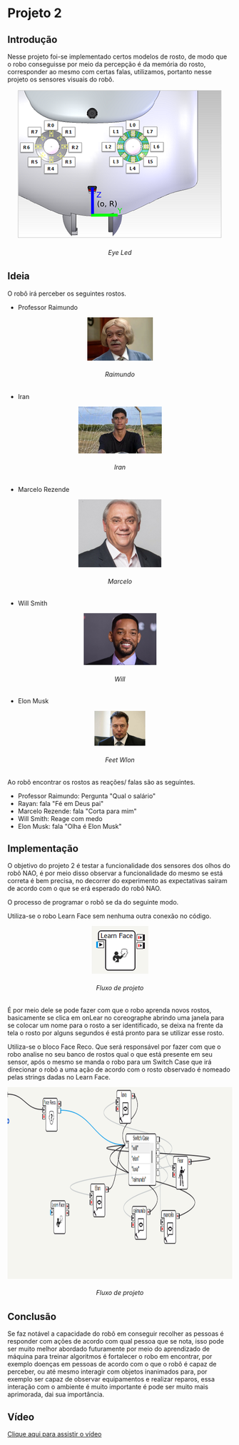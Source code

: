 # Projeto 2

## Introdução

Nesse projeto foi-se implementado certos modelos de rosto, de modo que o robo conseguisse por meio da percepção é da memória do rosto, corresponder ao mesmo com certas falas, utilizamos, portanto nesse projeto os sensores visuais do robô.

<p align="center">
  <img width="458" height="334" src= img21.png title="Eye Led">
  <h6 align="center">Eye Led</h6>
</p>

## Ideia
O robô irá perceber os seguintes rostos.

* Professor Raimundo
<p align="center">
  <img width="147" height="97" src= img22.png title="Raimundo head">
  <h6 align="center">Raimundo</h6>
</p>

* Iran 
<p align="center">
  <img width="187" height="105" src= img23.png title="Luva head">
  <h6 align="center">Iran</h6>
</p>

* Marcelo Rezende
<p align="center">
  <img width="186" height="152" src= img24.png title="Marcelo head">
  <h6 align="center">Marcelo</h6>
</p>

* Will Smith
<p align="center">
  <img width="163" height="116" src= img25.png title="Will head">
  <h6 align="center">Will</h6>
</p>

* Elon Musk
<p align="center">
  <img width="114" height="78" src= img26.png title="Elon head">
  <h6 align="center">Feet Wlon</h6>
</p>

Ao robô encontrar os rostos as reações/ falas são as seguintes.

* Professor Raimundo: Pergunta "Qual o salário"
* Rayan: fala "Fé em Deus pai"
* Marcelo Rezende: fala "Corta para mim"
* Will Smith: Reage com medo
* Elon Musk: fala "Olha é Elon Musk"

## Implementação

O objetivo do projeto 2 é testar a funcionalidade dos sensores dos olhos do robô NAO, é por meio disso observar a funcionalidade do mesmo se está correta é bem precisa, no decorrer do experimento as expectativas saíram de acordo com o que se erá esperado do robô NAO.

O processo de programar o robô se da do seguinte modo.

Utiliza-se o robo Learn Face sem nenhuma outra conexão no código.

<p align="center">
  <img width="127" height=107" src= img27.png title="Flow">
  <h6 align="center">Fluxo de projeto</h6>
</p>

É por meio dele se pode fazer com que o robo aprenda novos rostos, basicamente se clica em onLear no coreographe abrindo uma janela para se colocar um nome para o rosto a ser identificado, se deixa na frente da tela o rosto por alguns segundos é está pronto para se utilizar esse rosto.

Utiliza-se o bloco Face Reco. Que será responsável por fazer com que o robo analise no seu banco de rostos qual o que está presente em seu sensor, após o mesmo se manda o robo para um Switch Case que irá direcionar o robô a uma ação de acordo com o rosto observado é nomeado pelas strings dadas no Learn Face.

<p align="center">
  <img width="728" height=430" src= img20.png title="Flow">
  <h6 align="center">Fluxo de projeto</h6>
</p>

## Conclusão
Se faz notável a capacidade do robô em conseguir recolher as pessoas é responder com ações de acordo com qual pessoa que se nota, isso pode ser muito melhor abordado futuramente por meio do aprendizado de máquina para treinar algoritmos é fortalecer o robo em encontrar, por exemplo doenças em pessoas de acordo com o que o robô é capaz de perceber, ou até mesmo interagir com objetos inanimados para, por exemplo ser capaz de observar equipamentos e realizar reparos, essa interação com o ambiente é muito importante é pode ser muito mais aprimorada, dai sua importância.

## Vídeo
[Clique aqui para assistir o vídeo](https://www.youtube.com/)
